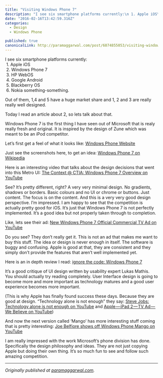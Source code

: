 ```yaml
---
title: "Visiting Windows Phone 7"
description: "I see six smartphone platforms currently:\n 1. Apple iOS\n 2. Windows Phone 7\n 3. HP WebOS\n 4. Google Android\n 5. Blackberry OS\n 6. Nokia something-something. Windows Phone 7 is the first thing I have…"
date: "2016-02-16T13:42:59.316Z"
categories: 
  - Design
  - Windows Phone

published: true
canonicalLink: http://paramaggarwal.com/post/6074855053/visiting-windows-phone-7
---
```


I see six smartphone platforms currently:  
 1. Apple iOS  
 2. Windows Phone 7  
 3. HP WebOS  
 4. Google Android  
 5. Blackberry OS  
 6. Nokia something-something.

Out of them, 1,4 and 5 have a huge market share and 1, 2 and 3 are really really well designed.

Today I read an article about 2, so lets talk about that.

Windows Phone 7 is the first thing I have seen out of Microsoft that is realy really fresh and original. It is inspired by the design of Zune which was meant to be an iPod competitor.

Let’s first get a feel of what it looks like: [Windows Phone Website](http://t.umblr.com/redirect?z=http%3A%2F%2Fwww.microsoft.com%2Fwindowsphone%2Fen-us%2Ffeatures%2Fdefault.aspx&t=ZjQyMDUwOTVkZjdkY2MzYzA1NzE4ODQ2NmE3MmMzMmUyMzdjZDRlYSwyU2FQMXo1cQ%3D%3D)

Just see the screenshots here, to get an idea: [Windows Phone 7 on Wikipedia](http://t.umblr.com/redirect?z=http%3A%2F%2Fen.wikipedia.org%2Fwiki%2FWindows_Phone_7&t=NmEwYTIwNWRmMGI5MDg2NDJmZjYwOGI4Mzk4NzAzNWQ1Y2Q4MjgxMywyU2FQMXo1cQ%3D%3D)

Here is an interesting video that talks about the design decisions that went into this Metro UI: [The Context @ CTIA: Windows Phone 7 Overview on YouTube](http://t.umblr.com/redirect?z=http%3A%2F%2Fwww.youtube.com%2Fwatch%3Fv%3DMm5JmFomTmg&t=MDYyODQ2MmIwYWNiMmI0NWQ2NWUyNmJhZjU3YWQ4YWM1NDE1ODI1OSwyU2FQMXo1cQ%3D%3D)

See? It’s pretty different, right? A very very minimal design. No gradients, shadows or borders. Basic colours and no UI or chrome or buttons. Just content. The focus is on the content. And this is a very very good design perspective. I’m impressed. I am happy to see that the competition is actually pretty good for iOS. It’s just that Windows Phone 7 is not perfectly implemented. It’s a good idea but not properly taken through to completion.

Like, lets see their ad: [New Windows Phone 7 Official Commercial TV Ad on YouTube](http://t.umblr.com/redirect?z=http%3A%2F%2Fwww.youtube.com%2Fwatch%3Fv%3DDv-fbO-_xl0&t=OTYyNWE3YWVhNzNiYjcxZDQ5ZWFhYWIyMjZlZjQ5ZGJiMTZjNGI5YSwyU2FQMXo1cQ%3D%3D)

Do you see? They don’t really get it. This is not an ad that makes me want to buy this stuff. The idea or design is never enough in itself. The software is buggy and confusing. Apple is good at that, they are consistent and they simply don’t provide the features that aren’t well implemented yet.

Here is an in depth review I read: [ignore the code: Windows Phone 7](http://t.umblr.com/redirect?z=http%3A%2F%2Fignorethecode.net%2Fblog%2F2011%2F05%2F31%2Fwindows_phone_7%2F&t=OGE0Yzg3ZDg1MjU2NTEzMmM1NTNlMmE0MGZlYjc2YzU5MGMyMTg5MywyU2FQMXo1cQ%3D%3D)

It’s a good critique of UI design written by usability expert Lukas Mathis. You should actually try reading completely. User Interface design is going to become more and more important as technology matures and a good user experience becomes more important.

(This is why Apple has finally found success these days. Because they are good at design. “Technology alone is not enough” they say: [Steve Jobs: Technology alone is not enough on YouTube](http://t.umblr.com/redirect?z=http%3A%2F%2Fwww.youtube.com%2Fwatch%3Fv%3DsUCpuaqlISQ&t=NTdlZDVjYzk3NjA3NTk3OTFhOTYxMzRiNmQ3NmY4OTA3NDcyMWYyZiwyU2FQMXo1cQ%3D%3D) and [Apple — iPad 2 — TV Ad — We Believe on YouTube](http://t.umblr.com/redirect?z=http%3A%2F%2Fwww.youtube.com%2Fwatch%3Fv%3DtyEpaPEbjzI&t=ZjMxOWViZTNhNDU1NzU2MGY0ZGZjZGRkNWJlNmRhMTAxYjZmYTFlMywyU2FQMXo1cQ%3D%3D))

And now the next version called ‘Mango’ has more interesting stuff coming that is pretty interesting: [Joe Belfiore shows off Windows Phone Mango on YouTube](http://t.umblr.com/redirect?z=http%3A%2F%2Fwww.youtube.com%2Fwatch%3Fv%3DOP30F3ZxTmw&t=ODQyYWYwYmIxYTMxNTU5Y2E4NTMwNTczYzkyMDJiYTUwNmRjNjdlMCwyU2FQMXo1cQ%3D%3D)

I am really impressed with the work Microsoft’s phone division has done. Specifically the design philosophy and ideas. They are not just copying Apple but doing their own thing. It’s so much fun to see and follow such amazing competition.

---

_Originally published at_ [_paramaggarwal.com_](http://paramaggarwal.com/post/6074855053/visiting-windows-phone-7)_._
